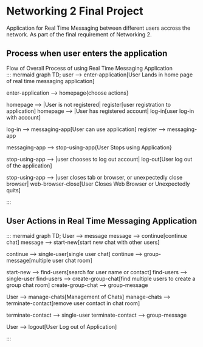 # Networking 2 Final Project

Application for Real Time Messaging between different users accross the network. As part of the final requirement of Networking 2.

## Process when user enters the application

Flow of Overall Process of using Real Time Messaging Application  
::: mermaid
graph TD;
  user --> enter-application[User Lands in home page of real time messaging application]
  
  enter-application --> homepage{choose actions}

  homepage --> |User is not registered| register[user registration to application]
  homepage --> |User has registered account| log-in[user log-in with account]

  log-in --> messaging-app[User can use application]
  register --> messaging-app

  messaging-app --> stop-using-app{User Stops using Application}

  stop-using-app --> |user chooses to log out account| log-out[User log out of the application]

  stop-using-app --> |user closes tab or browser, or unexpectedly close browser| web-browser-close[User Closes Web Browser or Unexpectedly quits]

:::

## User Actions in Real Time Messaging Application

::: mermaid 
graph TD;
  User --> message
  message --> continue[continue chat]
  message --> start-new[start new chat with other users]

  continue --> single-user[single user chat]
  continue --> group-message[multiple user chat room]

  start-new --> find-users[search for user name or contact]
  find-users --> single-user 
  find-users --> create-group-chat[find multiple users to create a group chat room]
  create-group-chat --> group-message

  User --> manage-chats[Management of Chats]
  manage-chats --> terminate-contact[remove user contact in chat room]

  terminate-contact --> single-user
  terminate-contact --> group-message

  User --> logout[User Log out of Application]

:::